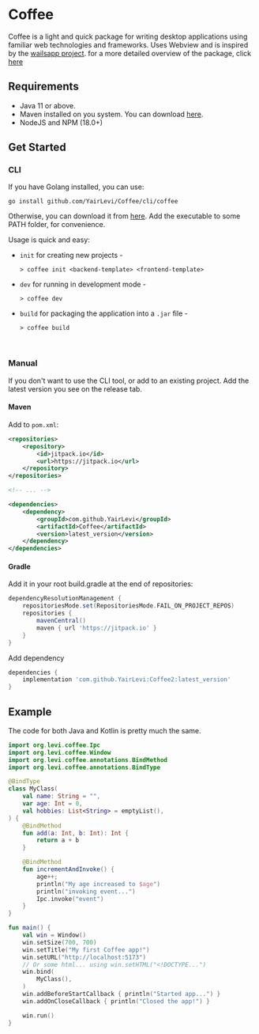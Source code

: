 # Coffee

Coffee is a light and quick package for writing desktop applications using familiar web technologies and frameworks.
Uses Webview and is inspired by the [wailsapp project](https://github.com/wailsapp/wails).
for a more detailed overview of the package, click [here](https://github.com/YairLevi/Coffee/docs/overview.md)

## Requirements
- Java 11 or above.
- Maven installed on you system. You can download [here](https://maven.apache.org/download.cgi).
- NodeJS and NPM (18.0+)


## Get Started
### CLI
If you have Golang installed, you can use:
```
go install github.com/YairLevi/Coffee/cli/coffee
```

Otherwise, you can download it from [here](https://github.com/YairLevi/Coffee/releases/download/0.1.9/coffee.rar).
Add the executable to some PATH folder, for convenience.

Usage is quick and easy:

* `init`  for creating new projects - 

  ```
  > coffee init <backend-template> <frontend-template>
  ```
* `dev`   for running in development mode -

  ```
  > coffee dev
  ```
* `build` for packaging the application into a `.jar` file - <br>

  ```
  > coffee build
  ```

<br>

### Manual
If you don't want to use the CLI tool, or add to an existing project.
Add the latest version you see on the release tab.

#### Maven

Add to `pom.xml`:
```xml
<repositories>
    <repository>
        <id>jitpack.io</id>
        <url>https://jitpack.io</url>
    </repository>
</repositories>

<!-- ... -->

<dependencies>
    <dependency>
        <groupId>com.github.YairLevi</groupId>
        <artifactId>Coffee</artifactId>
        <version>latest_version</version>
    </dependency>
</dependencies>
```
#### Gradle 

Add it in your root build.gradle at the end of repositories:
```groovy
dependencyResolutionManagement {
    repositoriesMode.set(RepositoriesMode.FAIL_ON_PROJECT_REPOS)
    repositories {
        mavenCentral()
        maven { url 'https://jitpack.io' }
    }
}
```
Add dependency
```groovy
dependencies {
	implementation 'com.github.YairLevi:Coffee2:latest_version'
}
```


## Example
The code for both Java and Kotlin is pretty much the same.
```kotlin
import org.levi.coffee.Ipc
import org.levi.coffee.Window
import org.levi.coffee.annotations.BindMethod
import org.levi.coffee.annotations.BindType

@BindType
class MyClass(
    val name: String = "",
    var age: Int = 0,
    val hobbies: List<String> = emptyList(),
) {
    @BindMethod
    fun add(a: Int, b: Int): Int {
        return a + b
    }

    @BindMethod
    fun incrementAndInvoke() {
        age++;
        println("My age increased to $age")
        println("invoking event...")
        Ipc.invoke("event")
    }
}

fun main() {
    val win = Window()
    win.setSize(700, 700)
    win.setTitle("My first Coffee app!")
    win.setURL("http://localhost:5173")
    // Or some html... using win.setHTML("<!DOCTYPE...")
    win.bind(
        MyClass(),
    )
    win.addBeforeStartCallback { println("Started app...") }
    win.addOnCloseCallback { println("Closed the app!") }

    win.run()
}

```

